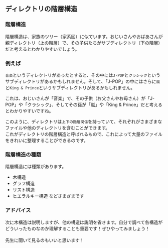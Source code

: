 ## ディレクトリの階層構造

### 階層構造
階層構造は、家族のツリー（家系図）に似ています。おじいさんやおばあさんが親ディレクトリ（上の階層）で、その子供たちがサブディレクトリ（下の階層）だと考えるとわかりやすいでしょう。

### 例えば
`音楽`というディレクトリがあったとすると、その中には`J-POP`と`クラシック`というサブディレクトリがあるかもしれません。そして、「J-POP」の中にはさらに`嵐`と`King & Prince`というサブディレクトリがあるかもしれません。

これは、おじいさんが「音楽」で、その子供（お父さんやお母さん）が「J-POP」や「クラシック」、そしてその孫が「嵐」や「King & Prince」だと考えるとわかりやすいですね。

このように、ディレクトリは`上下の階層関係`を持っていて、それぞれがさまざまなファイルや他のディレクトリを含むことができます。<br>これがディレクトリの階層構造と呼ばれるもので、これによって大量のファイルをきれいに整理することができるのです。

### 階層構造の種類
階層構造には種類があります。
- 木構造
- グラフ構造
- リスト構造
- ヒエラルキー構造
などさまざまです

### アドバイス
次に木構造は説明しますが、他の構造は説明を省きます。自分で調べて各構造がどういったものなのか理解することも重要です！ぜひやってみましょう！<br><br>先生に聞いて見るのもいいと思います！